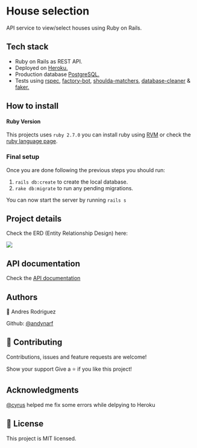 # House selection

API service to view/select houses using Ruby on Rails.

## Tech stack

* Ruby on Rails as REST API.
* Deployed on [Heroku.](https://www.heroku.com/)
* Production database [PostgreSQL.](https://www.postgresql.org/)
* Tests using [rspec](https://github.com/rspec/rspec-rails), [factory-bot](https://github.com/thoughtbot/factory_bot_rails), [shoulda-matchers](https://github.com/thoughtbot/shoulda-matchers), [database-cleaner](https://github.com/DatabaseCleaner/database_cleaner) & [faker.](https://github.com/faker-ruby/faker)

## How to install


#### Ruby Version

This projects uses `ruby 2.7.0` you can install ruby using [RVM](https://rvm.io/) or check the [ruby language page](https://www.ruby-lang.org/es/).


### Final setup

Once you are done following the previous steps you should run:

1. `rails db:create` to create the local database.
2. `rake db:migrate` to run any pending migrations.

You can now start the server by running `rails s`

## Project details

Check the ERD (Entity Relationship Design) here:

![](https://i.ibb.co/SvMr8w8/Screen-Shot-2020-09-05-at-19-15-34.png)

## API documentation 

Check the [API documentation](https://documenter.getpostman.com/view/11604206/TVCh1TPq#782e5967-75fc-4292-8641-c34f7b863c04)


## Authors
  👤 Andres Rodriguez

Github: [@andynarf](https://github.com/andynarf)

## 🤝 Contributing
Contributions, issues and feature requests are welcome!

Show your support
Give a ⭐️ if you like this project!

## Acknowledgments
[@cyrus](https://github.com/Cyrus-Kiprop) helped me fix some errors while delpying to Heroku

## 📝 License
This project is MIT licensed.
